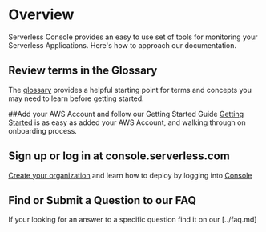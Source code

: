 <!--
title: Product
menuText: Product
description: An overview of Serverless Console
menuOrder: 2
-->

# Overview
Serverless Console provides an easy to use set of tools
for monitoring your Serverless Applications. Here's how
to approach our documentation.

## Review terms in the Glossary
The [glossary](../glossary.md) provides a helpful starting
point for terms and concepts you may need to learn before
getting started.

##Add your AWS Account and follow our Getting Started Guide
[Getting Started](../index.md) is as easy as added your AWS Account, and 
walking through on onboarding process.

## Sign up or log in at console.serverless.com
[Create your organization](create-org.md) and learn how to deploy by logging into [Console](https://console.serverless.com?utm_campaign=Console%20Signup&utm_source=docs&utm_content=console%20docs%20login%20link)

## Find or Submit a Question to our FAQ
If your looking for an answer to a specific question find it on our [../faq.md]